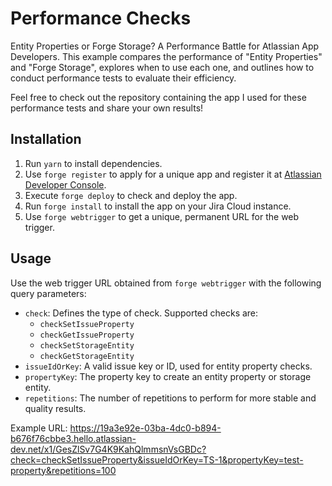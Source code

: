 # Performance Checks

Entity Properties or Forge Storage? A Performance Battle for Atlassian App Developers.
This example compares the performance of "Entity Properties" and "Forge Storage", explores when to use each one, and outlines how to conduct performance tests to evaluate their efficiency.

Feel free to check out the repository containing the app I used for these performance tests and share your own results!

## Installation

1. Run `yarn` to install dependencies.
2. Use `forge register` to apply for a unique app and register it at [Atlassian Developer Console](https://developer.atlassian.com/console/myapps/).
3. Execute `forge deploy` to check and deploy the app.
4. Run `forge install` to install the app on your Jira Cloud instance.
5. Use `forge webtrigger` to get a unique, permanent URL for the web trigger.

## Usage

Use the web trigger URL obtained from `forge webtrigger` with the following query parameters:

- `check`: Defines the type of check. Supported checks are:
  - `checkSetIssueProperty`
  - `checkGetIssueProperty`
  - `checkSetStorageEntity`
  - `checkGetStorageEntity`
- `issueIdOrKey`: A valid issue key or ID, used for entity property checks.
- `propertyKey`: The property key to create an entity property or storage entity.
- `repetitions`: The number of repetitions to perform for more stable and quality results.

Example URL: 
https://19a3e92e-03ba-4dc0-b894-b676f76cbbe3.hello.atlassian-dev.net/x1/GesZlSv7G4K9KahQlmmsnVsGBDc?check=checkSetIssueProperty&issueIdOrKey=TS-1&propertyKey=test-property&repetitions=100